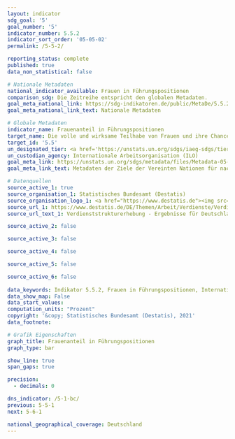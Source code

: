 ```yaml
---
layout: indicator    
sdg_goal: '5'    
goal_number: '5'    
indicator_number: 5.5.2    
indicator_sort_order: '05-05-02'    
permalink: /5-5-2/    

reporting_status: complete    
published: true    
data_non_statistical: false    

# Nationale Metadaten    
national_indicator_available: Frauen in Führungspositionen    
comparison_sdg: Die Zeitreihe entspricht den globalen Metadaten.    
goal_meta_national_link: https://sdg-indikatoren.de/public/MetaDe/5.5.2.pdf    
goal_meta_national_link_text: Nationale Metadaten    

# Globale Metadaten    
indicator_name: Frauenanteil in Führungspositionen    
target_name: Die volle und wirksame Teilhabe von Frauen und ihre Chancengleichheit bei der Übernahme von Führungsrollen auf allen Ebenen der Entscheidungsfindung im politischen, wirtschaftlichen und öffentlichen Leben sicherstellen    
target_id: '5.5'    
un_designated_tier: <a href='https://unstats.un.org/sdgs/iaeg-sdgs/tier-classification/' title='Klicken Sie hier um weitere Informationen zur UN-Tier-Klassifikation zu erhalten.'  target='_blank'>Tier I</a>    
un_custodian_agency: Internationale Arbeitsorganisation (ILO)    
goal_meta_link: https://unstats.un.org/sdgs/metadata/files/Metadata-05-05-02.pdf    
goal_meta_link_text: Metadaten der Ziele der Vereinten Nationen für nachhaltige Entwicklung    

# Datenquellen
source_active_1: true
source_organisation_1: Statistisches Bundesamt (Destatis)
source_organisation_logo_1: <a href="https://www.destatis.de"><img src="https://g205sdgs.github.io/sdg-indicators/public/OrgImgDe/destatis.png" alt="Logo destatis" style="height:60px; width:148px"/></a>
source_url_1: https://www.destatis.de/DE/Themen/Arbeit/Verdienste/Verdienste-Verdienstunterschiede/_inhalt.html#sprg233158
source_url_text_1: Verdienststrukturerhebung - Ergebnisse für Deutschland – Fachserie 16, Heft 1

source_active_2: false

source_active_3: false

source_active_4: false

source_active_5: false

source_active_6: false
    
data_keywords: Indikator 5.5.2, Frauen in Führungspositionen, Internationale Arbeitsorganisation (ILO)    
data_show_map: False    
data_start_values:     
computation_units: "Prozent"    
copyright: '&copy; Statistisches Bundesamt (Destatis), 2021'    
data_footnote:     

# Grafik Eigenschaften    
graph_title: Frauenanteil in Führungspositionen    
graph_type: bar    

show_line: true
span_gaps: true

precision:
  - decimals: 0    

dns_indicator: /5-1-bc/
previous: 5-5-1    
next: 5-6-1    

national_geographical_coverage: Deutschland    
---
```


<span></span>